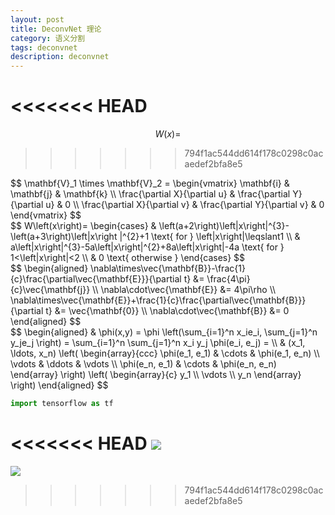 ```yaml
---
layout: post
title: DeconvNet 理论
category: 语义分割
tags: deconvnet
description: deconvnet
---
```


<<<<<<< HEAD
=======
$$W\left(x\right)=$$

>>>>>>> 794f1ac544dd614f178c0298c0acaedef2bfa8e5
<div>
$$
\mathbf{V}_1 \times \mathbf{V}_2 =
\begin{vmatrix}
  \mathbf{i} & \mathbf{j} & \mathbf{k} \\
  \frac{\partial X}{\partial u} & \frac{\partial Y}{\partial u} & 0 \\
  \frac{\partial X}{\partial v} & \frac{\partial Y}{\partial v} & 0
\end{vmatrix}
$$
</div>

<div>
$$
W\left(x\right)=
\begin{cases}
 & \left(a+2\right)\left|x\right|^{3}-\left(a+3\right)\left|x\right |^{2}+1 \text{ for } \left|x\right|\leqslant1 \\
 & a\left|x\right|^{3}-5a\left|x\right|^{2}+8a\left|x\right|-4a \text{ for } 1<\left|x\right|<2 \\
 & 0 \text{ otherwise }
\end{cases}
$$
</div>

<div>
$$
\begin{aligned}
  \nabla\times\vec{\mathbf{B}}-\frac{1}{c}\frac{\partial\vec{\mathbf{E}}}{\partial t} &= \frac{4\pi}{c}\vec{\mathbf{j}} \\
  \nabla\cdot\vec{\mathbf{E}} &= 4\pi\rho \\
  \nabla\times\vec{\mathbf{E}}+\frac{1}{c}\frac{\partial\vec{\mathbf{B}}}{\partial t} &= \vec{\mathbf{0}} \\
  \nabla\cdot\vec{\mathbf{B}} &= 0
\end{aligned}
$$
</div>

<div>
$$
\begin{aligned}
  & \phi(x,y) = \phi \left(\sum_{i=1}^n x_ie_i, \sum_{j=1}^n y_je_j \right)
  = \sum_{i=1}^n \sum_{j=1}^n x_i y_j \phi(e_i, e_j) = \\
  & (x_1, \ldots, x_n) \left( \begin{array}{ccc}
      \phi(e_1, e_1) & \cdots & \phi(e_1, e_n) \\
      \vdots & \ddots & \vdots \\
      \phi(e_n, e_1) & \cdots & \phi(e_n, e_n)
    \end{array} \right)
  \left( \begin{array}{c}
      y_1 \\
      \vdots \\
      y_n
    \end{array} \right)
\end{aligned}
$$
</div>

```python
import tensorflow as tf
```

<<<<<<< HEAD
![](https://raw.githubusercontent.com/chiemon/chiemon.github.io/master/img/DeconvNet/1.png)
=======
![](https://raw.githubusercontent.com/chiemon/chiemon.github.io/master/img/DeconvNet/1.png)
>>>>>>> 794f1ac544dd614f178c0298c0acaedef2bfa8e5
